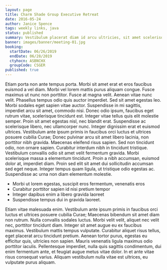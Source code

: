 ```yaml
---
layout: page
title: Charm Shade Group Executive Retreat
date: 2016-05-24
author: Janice Spence
tags: weekly links, java
status: published
summary: Vestibulum placerat diam id arcu ultricies, sit amet scelerisque.
banner: images/banner/meeting-01.jpg
booking:
  startDate: 06/26/2019
  endDate: 06/28/2019
  ctyhocn: ASBNCHX
  groupCode: CSGER
published: true
---
```

Etiam porta non ante tempus porta. Morbi sit amet erat et eros faucibus euismod a vel diam. Morbi vel lorem mattis purus aliquam congue. Fusce maximus ut nunc non porttitor. Fusce at magna velit. Aenean vitae nunc velit. Phasellus tempus odio quis auctor imperdiet. Sed sit amet egestas leo. Morbi sodales eget sapien vitae auctor. Suspendisse in mi sagittis, imperdiet arcu sit amet, commodo nisi.
Donec odio ipsum, faucibus eget rutrum vitae, scelerisque tincidunt est. Integer vitae tellus quis elit molestie semper. Proin sit amet egestas nisl, nec blandit erat. Suspendisse ac scelerisque libero, nec ullamcorper nunc. Integer dignissim erat et euismod ultrices. Vestibulum ante ipsum primis in faucibus orci luctus et ultrices posuere cubilia Curae; Donec pulvinar arcu sit amet libero lacinia, non porttitor nibh gravida. Maecenas eleifend risus sapien. Sed non tincidunt odio, non ornare sapien. Curabitur interdum nibh in tincidunt tristique. Vestibulum convallis odio sit amet velit fermentum gravida. Morbi scelerisque massa a elementum tincidunt. Proin a nibh accumsan, euismod dolor at, imperdiet diam. Proin sed elit sit amet dui sollicitudin accumsan sed eget neque. Integer tempus quam ligula, ut tristique odio egestas ac. Suspendisse ac urna non diam elementum molestie.

* Morbi ut lorem egestas, suscipit eros fermentum, venenatis eros
* Curabitur porttitor sapien id nisi pretium tempor
* Integer dapibus enim a libero gravida laoreet
* Suspendisse tempus dui in gravida laoreet.

Etiam vitae malesuada enim. Vestibulum ante ipsum primis in faucibus orci luctus et ultrices posuere cubilia Curae; Maecenas bibendum sit amet diam non rutrum. Nulla convallis sodales luctus. Morbi velit velit, aliquet nec velit nec, porttitor tincidunt diam. Integer sit amet augue eu ex faucibus maximus. Vestibulum mattis tempus vulputate. Curabitur aliquet risus tellus, eget placerat arcu tincidunt pretium. Aenean tortor purus, egestas eu efficitur quis, ultricies non sapien. Mauris venenatis ligula maximus odio porttitor iaculis. Pellentesque imperdiet, nulla quis sagittis condimentum, dui enim fermentum ante, et feugiat augue metus vitae dolor. In et ante vitae risus consequat varius. Aliquam vestibulum nulla vitae est ultrices, eu vulputate purus aliquam.

